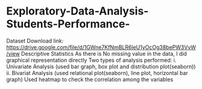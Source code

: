 # Exploratory-Data-Analysis-Students-Performance-
Dataset Download link: https://drive.google.com/file/d/1GWne7KfNmBLR6leU1yOcOg38bePW3VvW/view
Descriptive Statistics
As there is No missing value in the data, I did graphical representation directly
Two types of analysis performed:
i. Univariate Analysis (used bar graph, box plot and distribution plot(seaborn))
ii. Bivariat Analysis (used relational plot(seaborn), line plot, horizontal bar graph)
Used heatmap to check the correlation among the variables
